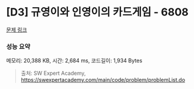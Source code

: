 # [D3] 규영이와 인영이의 카드게임 - 6808 

[문제 링크](https://swexpertacademy.com/main/code/problem/problemDetail.do?contestProbId=AWgv9va6HnkDFAW0) 

### 성능 요약

메모리: 20,388 KB, 시간: 2,684 ms, 코드길이: 1,934 Bytes



> 출처: SW Expert Academy, https://swexpertacademy.com/main/code/problem/problemList.do